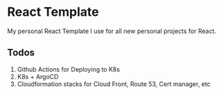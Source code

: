 # React Template

My personal React Template I use for all new personal projects for React.

## Todos

1. Github Actions for Deploying to K8s
2. K8s + ArgoCD
3. Cloudformation stacks for Cloud Front, Route 53, Cert manager, etc
